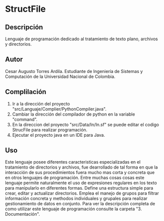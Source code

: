 # StructFile
## Descripción
Lenguaje de programación dedicado al tratamiento de texto plano, archivos y directorios.
## Autor
Cesar Augusto Torres Ardila. 
Estudiante de Ingeniería de Sistemas y Computación de la Universidad Nacional de Colombia.
## Complilación
1. Ir a la dirección del proyecto "src/Languaje/Complier/PythonCompiler.java".
2. Cambiar la dirección del compilador de python en la variable "command".
3. En la direccion del proyecto "src/Data/In/In.sf" se puede editar el codigo StrucFile para realizar programación.
4. Ejecutar el proyecto java en un IDE para Java.
## Uso
Este lenguaje posee diferentes caracteristicas especializadas en el tratamiento de directorios y archivos, fue dearrollado de tal forma en que la interacción de sus procedimientos fuera mucho mas corta y concreta que en otros lenguajes de programación. Entre muchas cosas cosas este lenguaje permite naturalmente el uso de expresiones regulares en los texto para manipularlo en diferentes formas. Define una estructura simple para crear, editar y actualizar directorios. Emplea el manejo de grupos para filtrar información concreta y methodos individuales y grupales para realizar gestionamiento de datos en conjunto. Para ver la descripción completa de como utilizar este lenguaje de programación consulte la carpeta "3. Documentación".
